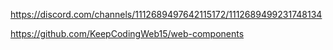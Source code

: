 https://discord.com/channels/1112689497642115172/1112689499231748134

https://github.com/KeepCodingWeb15/web-components

